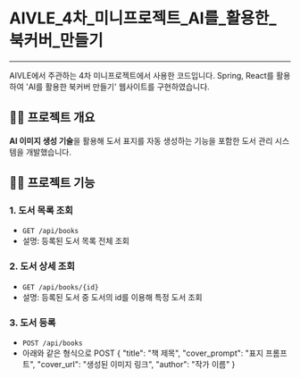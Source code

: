 # AIVLE_4차_미니프로젝트_AI를_활용한_북커버_만들기
-----
AIVLE에서 주관하는 4차 미니프로젝트에서 사용한 코드입니다. Spring, React를 활용하여 'AI를 활용한 북커버 만들기' 웹사이트를 구현하였습니다.

👨‍🏫 프로젝트 개요
---
**AI 이미지 생성 기술**을 활용해 도서 표지를 자동 생성하는 기능을 포함한 도서 관리 시스템을 개발했습니다.

🙋‍♀️ 프로젝트 기능
---
### 1. 도서 목록 조회

- `GET /api/books`
- 설명: 등록된 도서 목록 전체 조회

### 2. 도서 상세 조회

- `GET /api/books/{id}`
- 설명: 등록된 도서 중 도서의 id를 이용해 특정 도서 조회

### 3. 도서 등록

- `POST /api/books`  
- 아래와 같은 형식으로 POST
{
  "title": "책 제목",
  "cover_prompt": "표지 프롬프트",
  "cover_url": "생성된 이미지 링크",
  "author": "작가 이름"
}
